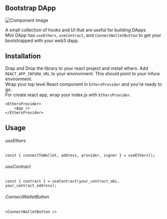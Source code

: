## Bootstrap DApp

![Component image](/public/boostrapdapp.png)

A small collection of hooks and UI that are useful for building DApps <br /> Mini DApp has `useEthers`, `useContract`, and `ConnectWalletButton` to get your bootstrapped with your web3 dapp. <br />

## Installation

Drap and Drop the library to your react project and install ethers. Add `REACT_APP_INFURA_URL` to your environment. This should point to your infura environment. <br /> Wrap your top level React component in `EthersProvider` and you're ready to go. <br /> For create react app, wrap your index.js with `EthersProvider`.

```
<EthersProvider>
    <App />
</EthersProvider>
```

## Usage

###### useEthers

```
const { connectToWallet, address, provider, signer } = useEthers();
```

###### useContract

```
const { contract } = useContract(your_contract_abi, your_contract_address);
```

###### ConnectWalletButton

```
<ConnectWalletButton />
```
